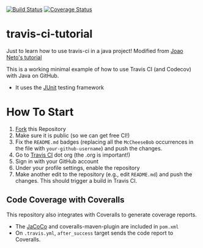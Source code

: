 [![Build Status](https://travis-ci.org/McCheeseBob/travis-ci-tutorial.svg?branch=master)](https://travis-ci.org/McCheeseBob/travis-ci-tutorial)
[![Coverage Status](https://coveralls.io/repos/github/McCheeseBob/travis-ci-tutorial/badge.svg?branch=master)](https://coveralls.io/github/McCheeseBob/travis-ci-tutorial?branch=master)

# travis-ci-tutorial
Just to learn how to use travis-ci in a java project! Modified from [Joao Neto's tutorial](https://github.com/joaomlneto/travis-ci-tutorial-java)

This is a working minimal example of how to use Travis CI (and Codecov) with Java on GitHub.

- It uses the [JUnit](https://junit.org) testing framework

# How To Start

1. [Fork](https://github.com/McCheeseBob/travis-ci-tutorial/fork) this Repository
2. Make sure it is public (so we can get free CI!)
3. Fix the `README.md` badges (replacing all the `McCheeseBob` occurrences in the file with `your-github-username`) and push the changes.
4. Go to [Travis CI](http://travis-ci.org) dot org (the .org is important!)
5. Sign in with your GitHub account
6. Under your profile settings, enable the repository
7. Make another edit to the repository (e.g., edit `README.md`) and push the changes. This should trigger a build in Travis CI.

## Code Coverage with Coveralls

This repository also integrates with Coveralls to generate coverage reports.
- The [JaCoCo](https://www.jacoco.org) and coveralls-maven-plugin are included in `pom.xml`
- On `.travis.yml`, `after_success` target sends the code report to Coveralls.
